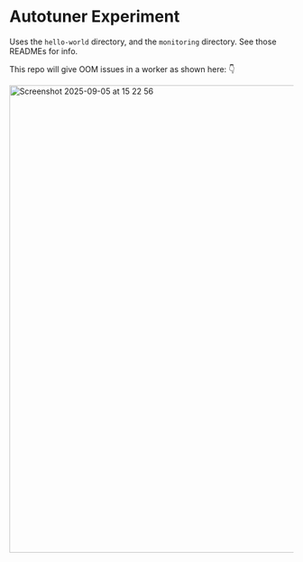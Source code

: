 # Autotuner Experiment

Uses the `hello-world` directory, and the `monitoring` directory. See those
READMEs for info.

This repo will give OOM issues in a worker as shown here: 👇

<img width="1409" height="829" alt="Screenshot 2025-09-05 at 15 22 56" src="https://github.com/user-attachments/assets/9a24004e-c068-44db-952b-be27c5e1c42a" />
